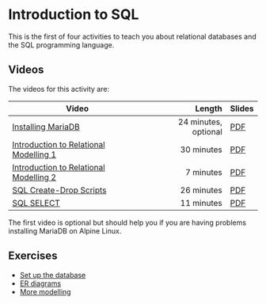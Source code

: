 # Introduction to SQL

This is the first of four activities to teach you about relational databases and the SQL programming language.

## Videos

The videos for this activity are:

| Video | Length | Slides |
|-------|-------:|--------| 
| [Installing MariaDB]() | 24 minutes, optional | [PDF]() |
| [Introduction to Relational Modelling 1]() | 30 minutes | [PDF]() |
| [Introduction to Relational Modelling 2]() | 7 minutes | [PDF]() |
| [SQL Create-Drop Scripts]() | 26 minutes | [PDF]() |
| [SQL SELECT]() | 11 minutes | [PDF]() |

The first video is optional but should help you if you are having problems installing MariaDB on Alpine Linux.

## Exercises

  - [Set up the database](./setup.md)
  - [ER diagrams](./er-diagram.md)
  - [More modelling](./er2.md)
